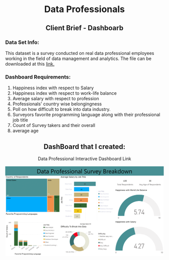 <h1 align="center">Data Professionals</h1>
<h2 align="center">Client Brief - Dashboarb</h2>

<P>
  <h3>Data Set Info:</h3>
  <P>
    This dataset is a survey conducted on real data professional employees working in the field of data management and analytics. The file can be downloaded at this <a 
    href="https://docs.google.com/spreadsheets/d/1JEMlSNN2BliZ39jdiqGqhjwSNfwfAUUV/edit?usp=sharing&ouid=100743082681367568996&rtpof=true&sd=true">link.</a>
  </P>

  <h3>Dashboard Requirements:</h3>
  <P>
    <ol>
      <li>Happiness index with respect to Salary</li>
      <li>Happiness index with respect to work-life balance</li>
      <li>Average salary with respect to profession</li>
      <li>Professionals' country wise belongingness</li>
      <li>Poll on how difficult to break into data industry.</li>
      <li>Surveyors favorite programming language along with their professional job title</li>
      <li>Count of Survey takers and their overall </li>
      <li>average age</li>
    </ol>
  </P>
</P>

<P>
  <h2 align="center">DashBoard that I created:</h2>
  <P align="center">
    <a>Data Professional Interactive Dashboard Link</a>
  </P>
  <img src="Data Professional Survey - Dashboard Images/Data Professional Survey - Dashboard-1.png">
</P>
